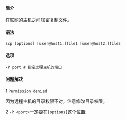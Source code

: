 #### 简介

在联网的主机之间加密复制文件。

#### 语法

`scp [options] [user@host1:]file1 [user@host2:]file2`

#### 选项

```
-P port	# 指定远程主机的端口
```

#### 问题解决

1 `Permission denied`

因为远程主机的目录权限不对，注意修改目录权限。

2 `-P <port>`一定要在`[options]`这个位置
